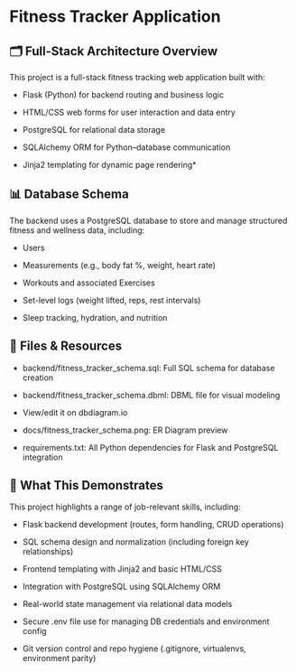 # Fitness Tracker Application

## 🗂️ Full-Stack Architecture Overview
This project is a full-stack fitness tracking web application built with:

* Flask (Python) for backend routing and business logic

* HTML/CSS web forms for user interaction and data entry

* PostgreSQL for relational data storage

* SQLAlchemy ORM for Python–database communication

* Jinja2 templating for dynamic page rendering*

## 📊 Database Schema
The backend uses a PostgreSQL database to store and manage structured fitness and wellness data, including:

* Users

* Measurements (e.g., body fat %, weight, heart rate)

* Workouts and associated Exercises

* Set-level logs (weight lifted, reps, rest intervals)

* Sleep tracking, hydration, and nutrition

## 📁 Files & Resources
* backend/fitness_tracker_schema.sql: Full SQL schema for database creation

* backend/fitness_tracker_schema.dbml: DBML file for visual modeling

* View/edit it on dbdiagram.io

* docs/fitness_tracker_schema.png: ER Diagram preview

* requirements.txt: All Python dependencies for Flask and PostgreSQL integration

## 🧠 What This Demonstrates
This project highlights a range of job-relevant skills, including:

* Flask backend development (routes, form handling, CRUD operations)

* SQL schema design and normalization (including foreign key relationships)

* Frontend templating with Jinja2 and basic HTML/CSS

* Integration with PostgreSQL using SQLAlchemy ORM

* Real-world state management via relational data models

* Secure .env file use for managing DB credentials and environment config

* Git version control and repo hygiene (.gitignore, virtualenvs, environment parity)